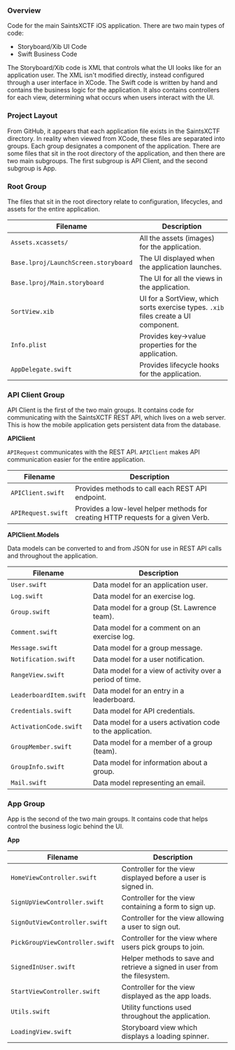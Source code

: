 ### Overview

Code for the main SaintsXCTF iOS application.  There are two main types of code:

- Storyboard/Xib UI Code
- Swift Business Code

The Storyboard/Xib code is XML that controls what the UI looks like for an application user.  The XML isn't modified
directly, instead configured through a user interface in XCode.  The Swift code is written by hand and contains the
business logic for the application.  It also contains controllers for each view, determining what occurs when users
interact with the UI.

### Project Layout

From GitHub, it appears that each application file exists in the SaintsXCTF directory.  In reality when viewed from
XCode, these files are separated into groups.  Each group designates a component of the application.  There are some files that
sit in the root directory of the application, and then there are two main subgroups.  The first subgroup is API Client, and the second
subgroup is App.

### Root Group

The files that sit in the root directory relate to configuration, lifecycles, and assets for the entire application.

| Filename                              | Description                                                                          |
|---------------------------------------|--------------------------------------------------------------------------------------|
| `Assets.xcassets/`                    | All the assets (images) for the application.                                         |
| `Base.lproj/LaunchScreen.storyboard`  | The UI displayed when the application launches.                                      |
| `Base.lproj/Main.storyboard`          | The UI for all the views in the application.                                         |
| `SortView.xib`                        | UI for a SortView, which sorts exercise types.  `.xib` files create a UI component.  |
| `Info.plist`                          | Provides key->value properties for the application.                                  |
| `AppDelegate.swift`                   | Provides lifecycle hooks for the application.                                        |

### API Client Group

API Client is the first of the two main groups.  It contains code for communicating with the SaintsXCTF REST API,
which lives on a web server.  This is how the mobile application gets persistent data from the database.

**APIClient**

`APIRequest` communicates with the REST API.  `APIClient` makes API communication easier for the entire application.

| Filename             | Description                                                                          |
|----------------------|--------------------------------------------------------------------------------------|
| `APIClient.swift`    | Provides methods to call each REST API endpoint.                                     |
| `APIRequest.swift`   | Provides a low-level helper methods for creating HTTP requests for a given Verb.     |

**APIClient.Models**

Data models can be converted to and from JSON for use in REST API calls and throughout the application.

| Filename                 | Description                                                            |
|--------------------------|------------------------------------------------------------------------|
| `User.swift`             | Data model for an application user.                                    |
| `Log.swift`              | Data model for an exercise log.                                        |
| `Group.swift`            | Data model for a group (St. Lawrence team).                            |
| `Comment.swift`          | Data model for a comment on an exercise log.                           |
| `Message.swift`          | Data model for a group message.                                        |
| `Notification.swift`     | Data model for a user notification.                                    |
| `RangeView.swift`        | Data model for a view of activity over a period of time.               |
| `LeaderboardItem.swift`  | Data model for an entry in a leaderboard.                              |
| `Credentials.swift`      | Data model for API credentials.                                        |
| `ActivationCode.swift`   | Data model for a users activation code to the application.             |
| `GroupMember.swift`      | Data model for a member of a group (team).                             |
| `GroupInfo.swift`        | Data model for information about a group.                              |
| `Mail.swift`             | Data model representing an email.                                      |

### App Group

App is the second of the two main groups.  It contains code that helps control the business logic behind the UI.

**App**

| Filename                         | Description                                                               |
|----------------------------------|---------------------------------------------------------------------------|
| `HomeViewController.swift`       | Controller for the view displayed before a user is signed in.             |
| `SignUpViewController.swift`     | Controller for the view containing a form to sign up.                     |
| `SignOutViewController.swift`    | Controller for the view allowing a user to sign out.                      |
| `PickGroupViewController.swift`  | Controller for the view where users pick groups to join.                  |
| `SignedInUser.swift`             | Helper methods to save and retrieve a signed in user from the filesystem. |
| `StartViewController.swift`      | Controller for the view displayed as the app loads.                       |
| `Utils.swift`                    | Utility functions used throughout the application.                        |
| `LoadingView.swift`              | Storyboard view which displays a loading spinner.                         |
